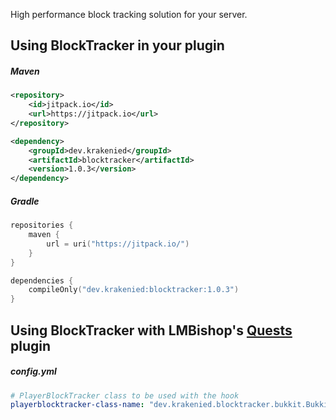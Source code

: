High performance block tracking solution for your server.

Using BlockTracker in your plugin
------
##### Maven
```xml
<repository>
    <id>jitpack.io</id>
    <url>https://jitpack.io</url>
</repository>
```
```xml
<dependency>
    <groupId>dev.krakenied</groupId>
    <artifactId>blocktracker</artifactId>
    <version>1.0.3</version>
</dependency>
```
##### Gradle
```kotlin
repositories {
    maven {
        url = uri("https://jitpack.io/")
    }
}
```
```kotlin
dependencies {
    compileOnly("dev.krakenied:blocktracker:1.0.3")
}
```
Using BlockTracker with LMBishop's [Quests](https://modrinth.com/plugin/quests) plugin
------
##### config.yml
```yml
# PlayerBlockTracker class to be used with the hook
playerblocktracker-class-name: "dev.krakenied.blocktracker.bukkit.BukkitBlockTrackerPlugin"
```
